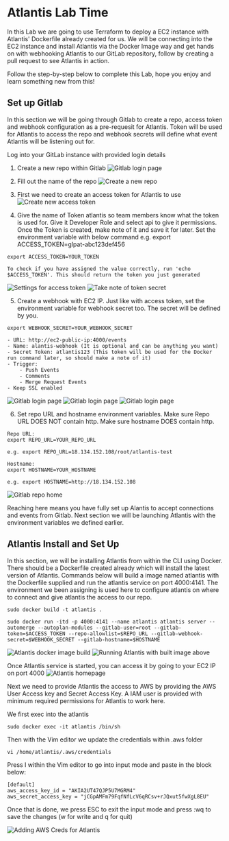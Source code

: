 # Atlantis Lab Time
In this Lab we are going to use Terraform to deploy a EC2 instance with Atlantis' Dockerfile already created for us.
We will be connecting into the EC2 instance and install Atlantis via the Docker Image way and get hands on with webhooking Atlantis to our GitLab repository,
follow by creating a pull request to see Atlantis in action.

Follow the step-by-step below to complete this Lab, hope you enjoy and learn something new from this!

## Set up Gitlab
In this section we will be going through Gitlab to create a repo, access token and webhook configuration as a pre-requesit for Atlantis. Token will be used for Atlantis to access the repo and webhook secrets will define what event Atlantis will be listening out for.

Log into your GitLab instance with provided login details

1. Create a new repo within Gitlab
![Gitlab login page](/image/1_gitlab.png)

2. Fill out the name of the repo
![Create a new repo](/image/2_gitlab.png)

3. First we need to create an access token for Atlantis to use
![Create new access token](/image/3_gitlab.png)

4. Give the name of Token atlantis so team members know what the token is used for. Give it Developer Role and select api to give it permissions. Once the Token is created, make note of it and save it for later. Set the environment variable with below command e.g. export ACCESS_TOKEN=glpat-abc123def456
```
export ACCESS_TOKEN=YOUR_TOKEN

To check if you have assigned the value correctly, run 'echo $ACCESS_TOKEN'. This should return the token you just generated
```
![Settings for access token](/image/4_gitlab.png)
![Take note of token secret](/image/4_1_gitlab.png)

5. Create a webhook with EC2 IP. Just like with access token, set the environment variable for webhook secret too.
The secret will be defined by you.
```
export WEBHOOK_SECRET=YOUR_WEBHOOK_SECRET
```
    - URL: http://ec2-public-ip:4000/events 
    - Name: alantis-webhook (It is optional and can be anything you want)
    - Secret Token: atlantis123 (This token will be used for the Docker run command later, so should make a note of it)
    - Trigger:
        - Push Events
        - Comments
        - Merge Request Events
    - Keep SSL enabled
![Gitlab login page](/image/5_gitlab.png)
![Gitlab login page](/image/5_1_gitlab.png)
![Gitlab login page](/image/5_2_gitlab.png)

6. Set repo URL and hostname environment variables. 
Make sure Repo URL DOES NOT contain http.
Make sure hostname DOES contain http.

```
Repo URL:
export REPO_URL=YOUR_REPO_URL 

e.g. export REPO_URL=18.134.152.108/root/atlantis-test

Hostname:
export HOSTNAME=YOUR_HOSTNAME

e.g. export HOSTNAME=http://18.134.152.108
```
![Gitlab repo home](/image/6_gitlab.png)

Reaching here means you have fully set up Alantis to accept connections and events from Gitlab. Next section we will be launching Atlantis with the environment variables we defined earlier. 


## Atlantis Install and Set Up
In this section, we will be installing Atlantis from within the CLI using Docker. There should be a Dockerfile created already which will install the latest version of Atlantis.
Commands below will build a image named atlantis with the Dockerfile supplied and run the atlantis service on port 4000:4141. The environment we been assigning is used here to configure atlantis on where to connect and give atlantis the access to our repo.

```
sudo docker build -t atlantis .

sudo docker run -itd -p 4000:4141 --name atlantis atlantis server --automerge --autoplan-modules --gitlab-user=root --gitlab-token=$ACCESS_TOKEN --repo-allowlist=$REPO_URL --gitlab-webhook-secret=$WEBHOOK_SECRET --gitlab-hostname=$HOSTNAME
```

![Atlantis docker image build](/image/1_atlantis.png)
![Running Atlantis with built image above](/image/2_atlantis.png)


Once Atlantis service is started, you can access it by going to your EC2 IP on port 4000
![Atlantis homepage](/image/3_atlantis.png)

Next we need to provide Atlantis the access to AWS by providing the AWS User Access key and Secret Access Key. A IAM user is provided with minimum required permissions for Atlantis to work here.

We first exec into the atlantis
```
sudo docker exec -it atlantis /bin/sh
```

Then with the Vim editor we update the credentials within .aws folder
```
vi /home/atlantis/.aws/credentials
```

Press I within the Vim editor to go into input mode and paste in the block below:
```
[default]
aws_access_key_id = "AKIA2UT47QJP5U7MGRM4"
aws_secret_access_key = "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"
```

Once that is done, we press ESC to exit the input mode and press :wq to save the changes (w for write and q for quit)

![Adding AWS Creds for Atlantis](/image/4_atlantis.png)